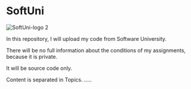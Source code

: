 # SoftUni

![SoftUni-logo 2](https://github.com/Zeus097/SoftUni/assets/142613528/61b8da4c-0e94-4abb-a5dc-4727634faa0f)


In this repository, I will upload my code from Software University.

There will be no full information about the conditions of my assignments, because it is private.

It will be source code only.

Content is separated in Topics.
.....
